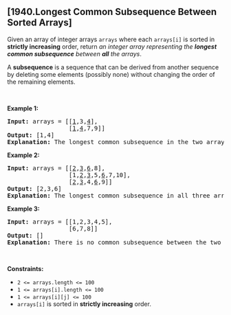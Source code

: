 ## [1940.Longest Common Subsequence Between Sorted Arrays]
<p>Given an array of integer arrays <code>arrays</code> where each <code>arrays[i]</code> is sorted in <strong>strictly increasing</strong> order, return <em>an integer array representing the <strong>longest common subsequence</strong> between <strong>all</strong> the arrays</em>.</p>

<p>A <strong>subsequence</strong> is a sequence that can be derived from another sequence by deleting some elements (possibly none) without changing the order of the remaining elements.</p>

<p>&nbsp;</p>
<p><strong class="example">Example 1:</strong></p>

<pre>
<strong>Input:</strong> arrays = [[<u>1</u>,3,<u>4</u>],
                 [<u>1</u>,<u>4</u>,7,9]]
<strong>Output:</strong> [1,4]
<strong>Explanation:</strong> The longest common subsequence in the two arrays is [1,4].
</pre>

<p><strong class="example">Example 2:</strong></p>

<pre>
<strong>Input:</strong> arrays = [[<u>2</u>,<u>3</u>,<u>6</u>,8],
                 [1,<u>2</u>,<u>3</u>,5,<u>6</u>,7,10],
                 [<u>2</u>,<u>3</u>,4,<u>6</u>,9]]
<strong>Output:</strong> [2,3,6]
<strong>Explanation:</strong> The longest common subsequence in all three arrays is [2,3,6].
</pre>

<p><strong class="example">Example 3:</strong></p>

<pre>
<strong>Input:</strong> arrays = [[1,2,3,4,5],
                 [6,7,8]]
<strong>Output:</strong> []
<strong>Explanation:</strong> There is no common subsequence between the two arrays.
</pre>

<p>&nbsp;</p>
<p><strong>Constraints:</strong></p>

<ul>
	<li><code>2 &lt;= arrays.length &lt;= 100</code></li>
	<li><code>1 &lt;= arrays[i].length &lt;= 100</code></li>
	<li><code>1 &lt;= arrays[i][j] &lt;= 100</code></li>
	<li><code>arrays[i]</code> is sorted in <strong>strictly increasing</strong> order.</li>
</ul>
